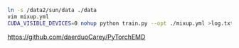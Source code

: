 

```bash
ln -s /data2/sun/data ./data
vim mixup.yml
CUDA_VISIBLE_DEVICES=0 nohup python train.py --opt ./mixup.yml >log.txt 2>&1 &
```

https://github.com/daerduoCarey/PyTorchEMD